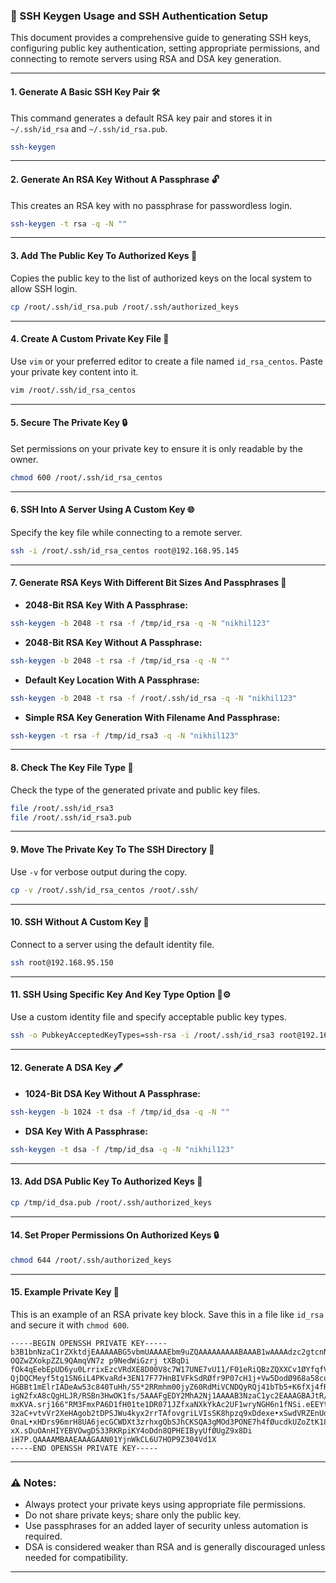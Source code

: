 
### 🔑 SSH Keygen Usage and SSH Authentication Setup

This document provides a comprehensive guide to generating SSH keys, configuring public key authentication, setting appropriate permissions, and connecting to remote servers using RSA and DSA key generation.

---

#### 1. **Generate A Basic SSH Key Pair** 🛠️

This command generates a default RSA key pair and stores it in `~/.ssh/id_rsa` and `~/.ssh/id_rsa.pub`.

```bash
ssh-keygen
```

---

#### 2. **Generate An RSA Key Without A Passphrase** 🔓

This creates an RSA key with no passphrase for passwordless login.

```bash
ssh-keygen -t rsa -q -N ""
```

---

#### 3. **Add The Public Key To Authorized Keys** 📜

Copies the public key to the list of authorized keys on the local system to allow SSH login.

```bash
cp /root/.ssh/id_rsa.pub /root/.ssh/authorized_keys
```

---

#### 4. **Create A Custom Private Key File** 📝

Use `vim` or your preferred editor to create a file named `id_rsa_centos`. Paste your private key content into it.

```bash
vim /root/.ssh/id_rsa_centos
```

---

#### 5. **Secure The Private Key** 🔒

Set permissions on your private key to ensure it is only readable by the owner.

```bash
chmod 600 /root/.ssh/id_rsa_centos
```

---

#### 6. **SSH Into A Server Using A Custom Key** 🌐

Specify the key file while connecting to a remote server.

```bash
ssh -i /root/.ssh/id_rsa_centos root@192.168.95.145
```

---

#### 7. **Generate RSA Keys With Different Bit Sizes And Passphrases** 🔐

- **2048-Bit RSA Key With A Passphrase:**

```bash
ssh-keygen -b 2048 -t rsa -f /tmp/id_rsa -q -N "nikhil123"
```

- **2048-Bit RSA Key Without A Passphrase:**

```bash
ssh-keygen -b 2048 -t rsa -f /tmp/id_rsa -q -N ""
```

- **Default Key Location With A Passphrase:**

```bash
ssh-keygen -b 2048 -t rsa -f /root/.ssh/id_rsa -q -N "nikhil123"
```

- **Simple RSA Key Generation With Filename And Passphrase:**

```bash
ssh-keygen -t rsa -f /tmp/id_rsa3 -q -N "nikhil123"
```

---

#### 8. **Check The Key File Type** 🧐

Check the type of the generated private and public key files.

```bash
file /root/.ssh/id_rsa3
file /root/.ssh/id_rsa3.pub
```

---

#### 9. **Move The Private Key To The SSH Directory** 📂

Use `-v` for verbose output during the copy.

```bash
cp -v /root/.ssh/id_rsa_centos /root/.ssh/
```

---

#### 10. **SSH Without A Custom Key** 🚀

Connect to a server using the default identity file.

```bash
ssh root@192.168.95.150
```

---

#### 11. **SSH Using Specific Key And Key Type Option** 🔑⚙️

Use a custom identity file and specify acceptable public key types.

```bash
ssh -o PubkeyAcceptedKeyTypes=ssh-rsa -i /root/.ssh/id_rsa3 root@192.168.95.160
```

---

#### 12. **Generate A DSA Key** 🖋️

- **1024-Bit DSA Key Without A Passphrase:**

```bash
ssh-keygen -b 1024 -t dsa -f /tmp/id_dsa -q -N ""
```

- **DSA Key With A Passphrase:**

```bash
ssh-keygen -t dsa -f /tmp/id_dsa -q -N "nikhil123"
```

---

#### 13. **Add DSA Public Key To Authorized Keys** 📜

```bash
cp /tmp/id_dsa.pub /root/.ssh/authorized_keys
```

---

#### 14. **Set Proper Permissions On Authorized Keys** 🔒

```bash
chmod 644 /root/.ssh/authorized_keys
```

---

#### 15. **Example Private Key** 🔑

This is an example of an RSA private key block. Save this in a file like `id_rsa` and secure it with `chmod 600`.

```
-----BEGIN OPENSSH PRIVATE KEY-----
b3B1bnNzaC1rZXktdjEAAAAABG5vbmUAAAAEbm9uZQAAAAAAAAABAAAB1wAAAAdzc2gtcnNhAAAAAwEAAQAAAYEAm1Ht2ØiLC
OQZwZXokpZZL9QAmqVN7z p9NedWiGzrj tXBqDi fOk4qEebEpUD6yu0LrrixEzcVRdXE8D00V8c7W17UNE7vU11/F01eRiQBzZQXXCv1ØYfqfV81KL54QRi21Qi1rdPMDiiFXnMjmLi6hjUwT2baYVn7MYoKdy
QjDQCMeyf5tg1SN6iL4PKvaRd+3EN17F77HnBIVFkSdRØfr9P07cH1j+Vw5DodØ968a58cuØWuJZrHLdXOc99Nd193Lt7Y6dovz3qasfxQDqNSwYJYNe3fOu
HGBBt1mElrIADeAw53c840TuHh/S5*2RRmhm00jyZ60RdMiVCNDQyRQj41bTb5+K6fXj4fRØwYJx7jOj9nRrc2hM3U/Ff6w044CceVgQFLJ7CAPnfdEpGm1pj
igN2fxA8cQgHLJR/RSBn3HwOK1fs/5AAAFgEDY2MhA2Nj1AAAAB3NzaC1yc2EAAAGBAJtR/tt1iwtEGcGV6JKWKS/UAJq1Te86fTXnVohs647Vwag4nzpOKhH
mxKVA.srj166"RM3FmxPA6D1fH01te1DR071JZfxaNXkYkAc2UF1wryNGH6n1fNSi.eEEYttU1iK3TzA40hV5z15i4uoYIME9m2mFZ+j3rm7eLfbxTWgi28jL
32aC+vtvVr2XeHAgob2tDPSJWu4kyx2rrTAfovgriLVIsSK8hpzq9xDdexe•xSwdVRZEnUdH6/T603B9Y/1cDOQ6HdPevGufHLtFriWaxy3VznPfTXdfdy7e2
0naL•xHDrs96mrH8UA6jecGCWDXt3zrhxgQbSJhCKSQA3gMOd3PONE7h4fØucdkUZoZtK18meqEXT11QjQØMkU1+NWØ2+fiun14*HØdMGCceqzo/ZØa3N0TNIP
xX.sDuOAnHIYEBVOwgDS33RKRpiKY4oDdn8QPHEIByyUfØUgZ9x8Di iH7P.QAAAAMBAAEAAAGAAN01YjnWkCL6U7HOP9Z304Vd1X
-----END OPENSSH PRIVATE KEY-----
```

---

### ⚠️ Notes:
- Always protect your private keys using appropriate file permissions.
- Do not share private keys; share only the public key.
- Use passphrases for an added layer of security unless automation is required.
- DSA is considered weaker than RSA and is generally discouraged unless needed for compatibility.

--- 
